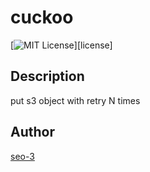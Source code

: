 cuckoo
=======

[![MIT License](http://img.shields.io/badge/license-MIT-blue.svg?style=flat-square)][license]

## Description

put s3 object with retry N times 


## Author

[seo-3](https://github.com/seo-3)
